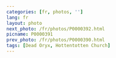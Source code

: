 ```yaml
---
categories: [fr, photos, '']
lang: fr
layout: photo
next_photo: /fr/photos/P0000392.html
picname: P0000391
prev_photo: /fr/photos/P0000390.html
tags: [Dead Oryx, Hottentotten Church]
---
```

